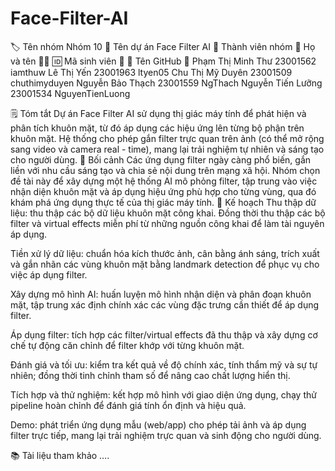 # Face-Filter-AI
🏷️ Tên nhóm
Nhóm 10
📝 Tên dự án
Face Filter AI
👥 Thành viên nhóm
👤 Họ và tên 🧑‍🎓
🆔 Mã sinh viên 🧾
🐙 Tên GitHub 🔗
Phạm Thị Minh Thư
23001562
iamthuw
Lê Thị Yến
23001963
ltyen05
Chu Thị Mỹ Duyên
23001509
chuthimyduyen
Nguyễn Bảo Thạch
23001559
NgThach
Nguyễn Tiến Lưỡng
23001534
NguyenTienLuong

🗒️ Tóm tắt
Dự án Face Filter AI sử dụng thị giác máy tính để phát hiện và phân tích khuôn mặt, từ đó áp dụng các hiệu ứng lên từng bộ phận trên khuôn mặt. Hệ thống cho phép gắn filter trực quan trên ảnh (có thể mở rộng sang video và camera real - time), mang lại trải nghiệm tự nhiên và sáng tạo cho người dùng. 
🎯 Bối cảnh
Các ứng dụng filter ngày càng phổ biến, gắn liền với nhu cầu sáng tạo và chia sẻ nội dung trên mạng xã hội. Nhóm chọn đề tài này để xây dựng một hệ thống AI mô phỏng filter, tập trung vào việc nhận diện khuôn mặt và áp dụng hiệu ứng phù hợp cho từng vùng, qua đó khám phá ứng dụng thực tế của thị giác máy tính.
🚀 Kế hoạch
Thu thập dữ liệu: thu thập các bộ dữ liệu khuôn mặt công khai. Đồng thời thu thập các bộ filter và virtual effects miễn phí từ những nguồn công khai để làm tài nguyên áp dụng.


Tiền xử lý dữ liệu: chuẩn hóa kích thước ảnh, cân bằng ánh sáng, trích xuất và gắn nhãn các vùng khuôn mặt bằng landmark detection để phục vụ cho việc áp dụng filter.


Xây dựng mô hình AI: huấn luyện mô hình nhận diện và phân đoạn khuôn mặt, tập trung xác định chính xác các vùng đặc trưng cần thiết để áp dụng filter.


Áp dụng filter: tích hợp các filter/virtual effects đã thu thập và xây dựng cơ chế tự động căn chỉnh để filter khớp với từng khuôn mặt.


Đánh giá và tối ưu: kiểm tra kết quả về độ chính xác, tính thẩm mỹ và sự tự nhiên; đồng thời tinh chỉnh tham số để nâng cao chất lượng hiển thị.


Tích hợp và thử nghiệm: kết hợp mô hình với giao diện ứng dụng, chạy thử pipeline hoàn chỉnh để đánh giá tính ổn định và hiệu quả.


Demo: phát triển ứng dụng mẫu (web/app) cho phép tải ảnh và áp dụng filter trực tiếp, mang lại trải nghiệm trực quan và sinh động cho người dùng.


📚 Tài liệu tham khảo
….
